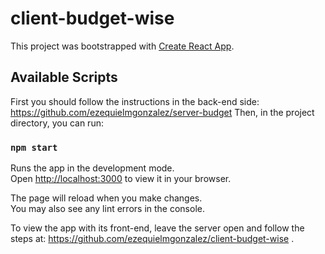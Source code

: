 # client-budget-wise

This project was bootstrapped with [Create React App](https://github.com/facebook/create-react-app).

## Available Scripts

First you should follow the instructions in the back-end side: https://github.com/ezequielmgonzalez/server-budget
Then, in the project directory, you can run:

### `npm start`

Runs the app in the development mode.\
Open [http://localhost:3000](http://localhost:3000) to view it in your browser.

The page will reload when you make changes.\
You may also see any lint errors in the console.

To view the app with its front-end, leave the server open and follow the steps at: https://github.com/ezequielmgonzalez/client-budget-wise .
